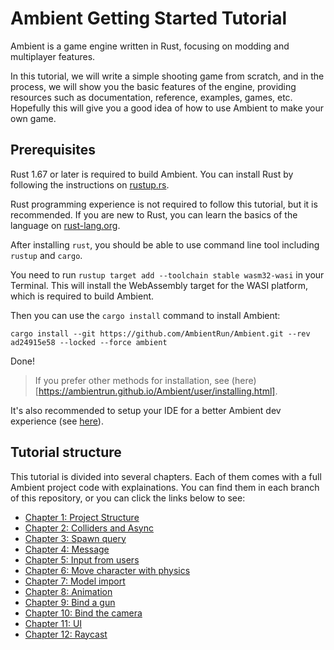 # Ambient Getting Started Tutorial

Ambient is a game engine written in Rust, focusing on modding and multiplayer features.

In this tutorial, we will write a simple shooting game from scratch, and in the process, we will show you the basic features of the engine, providing resources such as documentation, reference, examples, games, etc. Hopefully this will give you a good idea of how to use Ambient to make your own game.

## Prerequisites

Rust 1.67 or later is required to build Ambient. You can install Rust by following the instructions on [rustup.rs](https://rustup.rs/).

Rust programming experience is not required to follow this tutorial, but it is recommended. If you are new to Rust, you can learn the basics of the language on [rust-lang.org](https://www.rust-lang.org/learn).

After installing `rust`, you should be able to use command line tool including `rustup` and `cargo`.

You need to run `rustup target add --toolchain stable wasm32-wasi` in your Terminal. This will install the WebAssembly target for the WASI platform, which is required to build Ambient.

Then you can use the `cargo install` command to install Ambient:

```shell
cargo install --git https://github.com/AmbientRun/Ambient.git --rev ad24915e58 --locked --force ambient
```

Done!

> If you prefer other methods for installation, see (here)[https://ambientrun.github.io/Ambient/user/installing.html].

It's also recommended to setup your IDE for a better Ambient dev experience (see [here](https://ambientrun.github.io/Ambient/user/setting_up_ide.html)).

## Tutorial structure

This tutorial is divided into several chapters. Each of them comes with a full Ambient project code with explainations. You can find them in each branch of this repository, or you can click the links below to see:

- [Chapter 1: Project Structure](https://github.com/AmbientRun/Tutorial/tree/chapter-1-project-structure)
- [Chapter 2: Colliders and Async](https://github.com/AmbientRun/Tutorial/tree/chapter-2-async)
- [Chapter 3: Spawn query](https://github.com/AmbientRun/Tutorial/tree/chapter-3-spawn-query)
- [Chapter 4: Message](https://github.com/AmbientRun/Tutorial/tree/chapter-4-message)
- [Chapter 5: Input from users](https://github.com/AmbientRun/Tutorial/tree/chapter-5-input)
- [Chapter 6: Move character with physics](https://github.com/AmbientRun/Tutorial/tree/chapter-6-physics-move-character)
- [Chapter 7: Model import](https://github.com/AmbientRun/Tutorial/tree/chapter-7-model-import)
- [Chapter 8: Animation](https://github.com/AmbientRun/Tutorial/tree/chapter-8-animation)
- [Chapter 9: Bind a gun](https://github.com/AmbientRun/Tutorial/tree/chapter-9-bind-gun)
- [Chapter 10: Bind the camera](https://github.com/AmbientRun/Tutorial/tree/chapter-10-bind-cam)
- [Chapter 11: UI](https://github.com/AmbientRun/Tutorial/tree/chapter-11-ui)
- [Chapter 12: Raycast](https://github.com/AmbientRun/Tutorial/tree/chapter-12-raycast)
